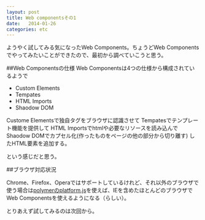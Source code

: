 ```yaml
---
layout: post
title: Web componentsその1
date:   2014-01-26
categories: etc
---
```



ようやく試してみる気になったWeb Components。ちょうどWeb Componentsでやってみたいことができたので、最初から調べていこうと思う。

##Web Componentsの仕様
Web Componentsは4つの仕様から構成されているようで

* Custom Elements
* Tempates
* HTML Imports
* Shaodow DOM

Custome Elementsで独自タグをブラウザに認識させて
Tempatesでテンプレート機能を提供して
HTML Importsでhtmlや必要なリソースを読み込んで
Shaodow DOMでカプセル化(作ったものをページの他の部分から切り離す)  したHTML要素を追加する。

という感じだと思う。

##ブラウザ対応状況

Chrome、Firefox、Operaではサポートしているけれど、それ以外のブラウザで使う場合は[polymerのplatform.js](http://www.polymer-project.org/)を使えば、IEを含めたほとんどのブラウザでWeb Componentsを使えるようになる（らしい）。

とりあえず試してみるのは次回から。

